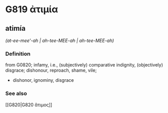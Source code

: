 # G819 ἀτιμία

## atimía

_(at-ee-mee'-ah | ah-tee-MEE-ah | ah-tee-MEE-ah)_

### Definition

from G0820; infamy, i.e., (subjectively) comparative indignity, (objectively) disgrace; dishonour, reproach, shame, vile; 

- dishonor, ignominy, disgrace

### See also

[[G820|G820 ἄτιμος]]

